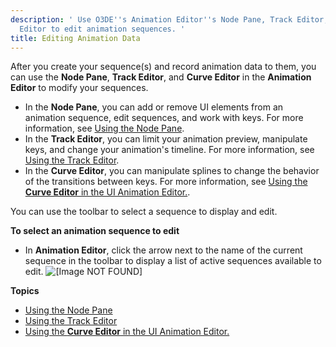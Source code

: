 ```yaml
---
description: ' Use O3DE''s Animation Editor''s Node Pane, Track Editor, and Curve
  Editor to edit animation sequences. '
title: Editing Animation Data
---
```


After you create your sequence\(s\) and record animation data to them, you can use the **Node Pane**, **Track Editor**, and **Curve Editor** in the **Animation Editor** to modify your sequences\.
+ In the **Node Pane**, you can add or remove UI elements from an animation sequence, edit sequences, and work with keys\. For more information, see [Using the Node Pane](/docs/user-guide/features/user-interface/animation/using-node-pane.md)\.
+ In the **Track Editor**, you can limit your animation preview, manipulate keys, and change your animation's timeline\. For more information, see [Using the Track Editor](/docs/user-guide/features/user-interface/animation/track-editor.md)\.
+ In the **Curve Editor**, you can manipulate splines to change the behavior of the transitions between keys\. For more information, see [Using the **Curve Editor** in the UI Animation Editor\.](/docs/user-guide/features/user-interface/animation/curve-editor.md)\.

You can use the toolbar to select a sequence to display and edit\.

**To select an animation sequence to edit**
+ In **Animation Editor**, click the arrow next to the name of the current sequence in the toolbar to display a list of active sequences available to edit\.
![\[Image NOT FOUND\]](/images/user-guide/ui-animation-selecting.png)

**Topics**
+ [Using the Node Pane](/docs/user-guide/features/user-interface/animation/using-node-pane.md)
+ [Using the Track Editor](/docs/user-guide/features/user-interface/animation/track-editor.md)
+ [Using the **Curve Editor** in the UI Animation Editor\.](/docs/user-guide/features/user-interface/animation/curve-editor.md)